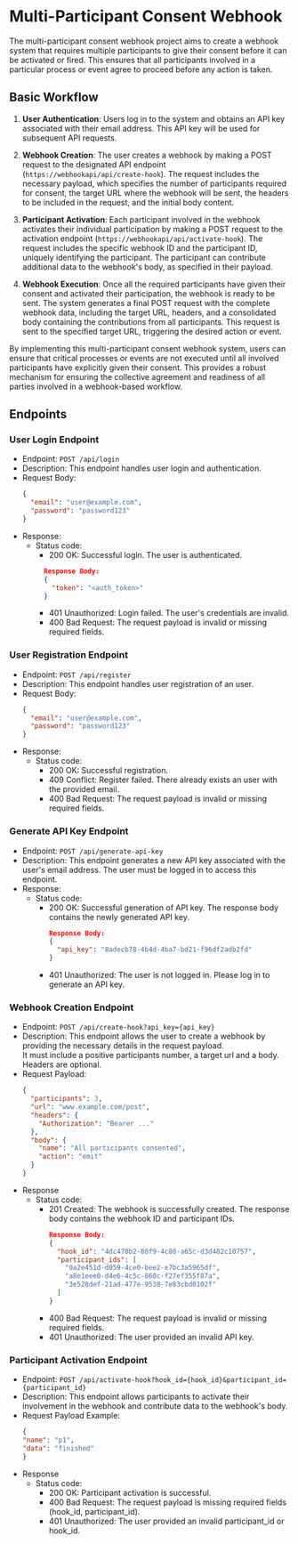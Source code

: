 # Multi-Participant Consent Webhook

The multi-participant consent webhook project aims to create a webhook system that requires multiple participants to give their consent before it can be activated or fired. This ensures that all participants involved in a particular process or event agree to proceed before any action is taken.

## Basic Workflow

1. **User Authentication**: Users log in to the system and obtains an API key associated with their email address. This API key will be used for subsequent API requests.

2. **Webhook Creation**: The user creates a webhook by making a POST request to the designated API endpoint (`https://webhookapi/api/create-hook`). The request includes the necessary payload, which specifies the number of participants required for consent, the target URL where the webhook will be sent, the headers to be included in the request, and the initial body content.

3. **Participant Activation**: Each participant involved in the webhook activates their individual participation by making a POST request to the activation endpoint (`https://webhookapi/api/activate-hook`). The request includes the specific webhook ID and the participant ID, uniquely identifying the participant. The participant can contribute additional data to the webhook's body, as specified in their payload.

4. **Webhook Execution**: Once all the required participants have given their consent and activated their participation, the webhook is ready to be sent. The system generates a final POST request with the complete webhook data, including the target URL, headers, and a consolidated body containing the contributions from all participants. This request is sent to the specified target URL, triggering the desired action or event.

By implementing this multi-participant consent webhook system, users can ensure that critical processes or events are not executed until all involved participants have explicitly given their consent. This provides a robust mechanism for ensuring the collective agreement and readiness of all parties involved in a webhook-based workflow.


## Endpoints

### User Login Endpoint

- Endpoint: `POST /api/login`
- Description: This endpoint handles user login and authentication.
- Request Body:
  ```json
  {
    "email": "user@example.com",
    "password": "password123"
  }
- Response:
  - Status code:
    - 200 OK: Successful login. The user is authenticated.
    ```json
      Response Body:
      {
        "token": "<auth_token>"
      }
    ```
    - 401 Unauthorized: Login failed. The user's credentials are invalid.
    - 400 Bad Request: The request payload is invalid or missing required fields.

### User Registration Endpoint

- Endpoint: `POST /api/register`
- Description: This endpoint handles user registration of an user.
- Request Body:
  ```json
  {
    "email": "user@example.com",
    "password": "password123"
  }
  ```
- Response:
  - Status code:
    - 200 OK: Successful registration.
    - 409 Conflict: Register failed. There already exists an user with the provided email.
    - 400 Bad Request: The request payload is invalid or missing required fields.

### Generate API Key Endpoint

- Endpoint: `POST /api/generate-api-key`
- Description: This endpoint generates a new API key associated with the user's email address. The user must be logged in to access this endpoint.
- Response:
  - Status code:
    - 200 OK: Successful generation of API key. The response body contains the newly generated API key.
      ```json
      Response Body:
      {
        "api_key": "8adecb78-4b4d-4ba7-bd21-f96df2adb2fd"
      }
      ```
    - 401 Unauthorized: The user is not logged in. Please log in to generate an API key.

### Webhook Creation Endpoint

- Endpoint: `POST /api/create-hook?api_key={api_key}`
- Description: This endpoint allows the user to create a webhook by providing the necessary details in the request payload.  
  It must include a positive participants number, a target url and a body. Headers are optional.
- Request Payload:
  ```json
  {
    "participants": 3,
    "url": "www.example.com/post",
    "headers": {
      "Authorization": "Bearer ..."
    },
    "body": {
      "name": "All participants consented",
      "action": "emit"
    }
  }
- Response
  - Status code:
    - 201 Created: The webhook is successfully created. The response body contains the webhook ID and participant IDs.
      ```json
      Response Body:
      {
        "hook_id": "4dc470b2-80f9-4c80-a65c-d3d482c10757",
        "participant_ids": [
          "0a2e451d-d059-4ce0-bee2-e7bc3a5965df",
          "a8e1eee0-d4e6-4c5c-860c-f27ef355f87a",
          "3e528def-21ad-477e-9538-7e83cbd0102f"
        ]
      }
      ```
    - 400 Bad Request: The request payload is invalid or missing required fields.
    - 401 Unauthorized: The user provided an invalid API key.

### Participant Activation Endpoint

- Endpoint: `POST /api/activate-hook?hook_id={hook_id}&participant_id={participant_id}`
- Description: This endpoint allows participants to activate their involvement in the webhook and contribute data to the webhook's body.
- Request Payload Example:
  ```json
  {
  "name": "p1",
  "data": "finished"
  }
  ```
- Response
  - Status code:
    - 200 OK: Participant activation is successful.
    - 400 Bad Request: The request payload is missing required fields (hook_id, participant_id).
    - 401 Unauthorized: The user provided an invalid participant_id or hook_id.

